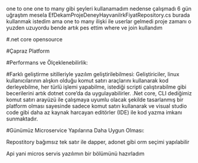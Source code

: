 ﻿
one to one one to many gibi şeyleri kullanamadım nedense çalışmadı 6 gün uğraştım mesela EfDekamProjeDeneyHayvaniIrkFiyatRepository.cs
burada kullanmak istedim ama one to many ilişki ile userlar gelmedi proje zamanı o yuzden uzuyordu bende artık pes ettim 
where ve join kullandım 




 
#.net core opensource 

#Çapraz Platform

#Performans ve Ölçeklenebilirlik:

#Farklı geliştirme sitilleriyle yazılım geliştirilebilmesi:
Geliştiriciler, linux kullanıcılarının alışkın olduğu komut satırı araçlarını kullanarak kod
derleyebilme, her türlü işlemi yapabilme, istediği scripti çalıştırabilme gibi becerilerini
artık dotnet core’da da uygulayabilirler. .Net core, CLI dediğimiz komut satırı arayüzü ile çalışmaya
uyumlu olacak şekilde tasarlanmış bir platform olması sayesinde sadece komut satırı kullanarak ve 
visual studio code gibi daha az kaynak harcayan editörler (IDE) ile kod yazma imkanı sunmaktadır.

#Günümüz Microservice Yapılarına Daha Uygun Olması:


Repostitory bağımsız tek satır ile dapper,  adonet gibi orm seçimi yapılabilir 

Api yani micros servis yazılımın bir bölümünü hazırladım 


